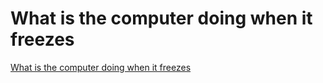 # What is the computer doing when it freezes
[What is the computer doing when it freezes](https://aiwithcloud.com/2022/09/19/what_is_the_computer_doing_when_it_freezes/)
